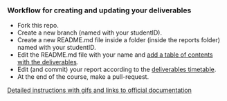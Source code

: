 ### Workflow for creating and updating your deliverables

- Fork this repo.
- Create a new branch (named with your studentID).
- Create a new README.md file inside a folder (inside the reports folder) named with your studentID.
- Edit the README.md file with your name and [add a table of contents with the deliverables](https://raw.githubusercontent.com/upatras-hci/iv/master/readme.md).
- Edit (and commit) your report according to the [deliverables timetable](https://upatras-hci.github.io/iv).
- At the end of the course, make a pull-request.

[Detailed instructions with gifs and links to official documentation](https://courses-ionio.github.io/help/guide/)
